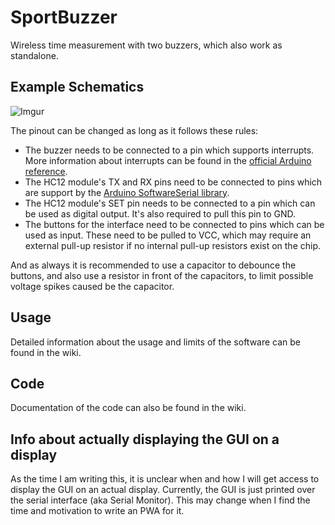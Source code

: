 # SportBuzzer
Wireless time measurement with two buzzers, which also work as standalone.

## Example Schematics
![Imgur](https://i.imgur.com/vRQOkD1.png)

The pinout can be changed as long as it follows these rules:
* The buzzer needs to be connected to a pin which supports interrupts. 
  More information about interrupts can be found in the 
  [official Arduino reference](https://www.arduino.cc/reference/en/language/functions/external-interrupts/attachinterrupt/).
* The HC12 module's TX and RX pins need to be connected to pins which are support by the 
  [Arduino SoftwareSerial library](https://www.arduino.cc/en/Reference/SoftwareSerial).
* The HC12 module's SET pin needs to be connected to a pin which can be used as digital output. 
  It's also required to pull this pin to GND.
* The buttons for the interface need to be connected to pins which can be used as input.
  These need to be pulled to VCC, which may require an external pull-up resistor if no internal pull-up resistors exist on the chip.

And as always it is recommended to use a capacitor to debounce the buttons, and also use a resistor in front of the capacitors, to
limit possible voltage spikes caused be the capacitor.

## Usage
Detailed information about the usage and limits of the software can be found in the wiki.

## Code
Documentation of the code can also be found in the wiki.

## Info about actually displaying the GUI on a display
As the time I am writing this, it is unclear when and how I will get access to display the GUI on an actual display.
Currently, the GUI is just printed over the serial interface (aka Serial Monitor).
This may change when I find the time and motivation to write an PWA for it.
